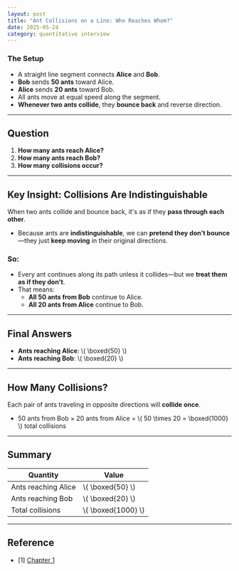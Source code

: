 ```yaml
---
layout: post
title: "Ant Collisions on a Line: Who Reaches Whom?"
date: 2025-05-24
category: quantitative interview
---
```


### The Setup

- A straight line segment connects **Alice** and **Bob**.
- **Bob** sends **50 ants** toward Alice.
- **Alice** sends **20 ants** toward Bob.
- All ants move at equal speed along the segment.
- **Whenever two ants collide**, they **bounce back** and reverse direction.

---

## Question

1. **How many ants reach Alice?**
2. **How many ants reach Bob?**
3. **How many collisions occur?**

---

## Key Insight: Collisions Are Indistinguishable

When two ants collide and bounce back, it's as if they **pass through each other**.

- Because ants are **indistinguishable**, we can **pretend they don't bounce**—they just **keep moving** in their original directions.

### So:

- Every ant continues along its path unless it collides—but we **treat them as if they don't**.
- That means:
  - **All 50 ants from Bob** continue to Alice.
  - **All 20 ants from Alice** continue to Bob.

---

## Final Answers

- **Ants reaching Alice**: \\( \boxed{50} \\)
- **Ants reaching Bob**: \\( \boxed{20} \\)

---

## How Many Collisions?

Each pair of ants traveling in opposite directions will **collide once**.

- 50 ants from Bob × 20 ants from Alice = \\( 50 \times 20 = \boxed{1000} \\) total collisions

---

## Summary

| Quantity              | Value      |
|-----------------------|------------|
| Ants reaching Alice   | \\( \boxed{50} \\) |
| Ants reaching Bob     | \\( \boxed{20} \\) |
| Total collisions      | \\( \boxed{1000} \\) |

---

## Reference

* [1] [Chapter 1](https://www.fepress.org/wp-content/uploads/2013/10/150iqs-ten_questions_solutions.pdf)